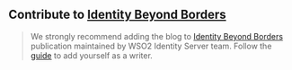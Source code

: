 ## Contribute to [Identity Beyond Borders](https://medium.com/identity-beyond-borders)
> We strongly recommend adding the blog to [Identity Beyond Borders](https://medium.com/identity-beyond-borders)
> publication maintained by WSO2 Identity Server team. Follow the [guide](https://medium.com/identity-beyond-borders/contribute-to-identity-beyond-borders-9f2c438b099c) to add yourself as a writer.  